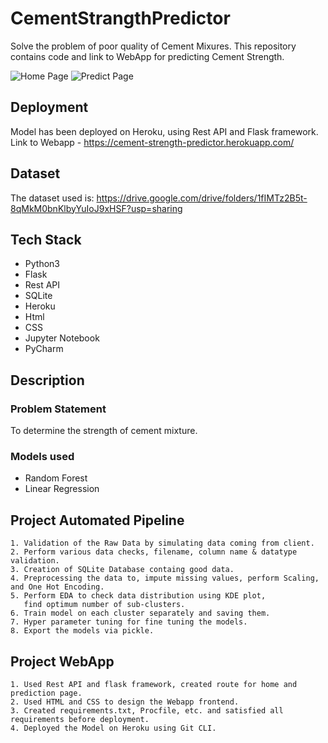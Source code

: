 # CementStrangthPredictor

Solve the problem of poor quality of Cement Mixures.
This repository contains code and link to WebApp for 
predicting Cement Strength.

![Home Page](https://user-images.githubusercontent.com/64093713/163632720-8f0145c1-fd38-4085-8029-ae957523a7d8.png)
![Predict Page](https://user-images.githubusercontent.com/64093713/163632712-a632c512-adec-4049-89a6-5b208edbbc42.png)

## Deployment
Model has been deployed on Heroku, using Rest API and 
Flask framework. Link to Webapp - 
https://cement-strength-predictor.herokuapp.com/


## Dataset
The dataset used is: https://drive.google.com/drive/folders/1fIMTz2B5t-8qMkM0bnKlbyYuIoJ9xHSF?usp=sharing

## Tech Stack
- Python3
- Flask
- Rest API
- SQLite
- Heroku
- Html
- CSS
- Jupyter Notebook
- PyCharm

## Description
### Problem Statement
To determine the strength of cement mixture.

### Models used
- Random Forest
- Linear Regression


## Project Automated Pipeline
    1. Validation of the Raw Data by simulating data coming from client.
    2. Perform various data checks, filename, column name & datatype validation.
    3. Creation of SQLite Database containg good data.
    4. Preprocessing the data to, impute missing values, perform Scaling, and One Hot Encoding.
    5. Perform EDA to check data distribution using KDE plot, 
       find optimum number of sub-clusters.
    6. Train model on each cluster separately and saving them.
    7. Hyper parameter tuning for fine tuning the models.
    8. Export the models via pickle.

## Project WebApp
    1. Used Rest API and flask framework, created route for home and prediction page.
    2. Used HTML and CSS to design the Webapp frontend.
    3. Created requirements.txt, Procfile, etc. and satisfied all requirements before deployment.
    4. Deployed the Model on Heroku using Git CLI.
